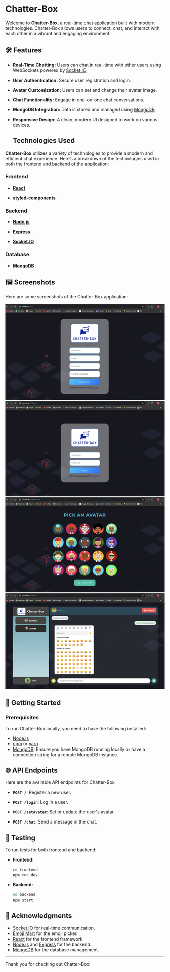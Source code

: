 # Chatter-Box

Welcome to **Chatter-Box**, a real-time chat application built with modern technologies. Chatter-Box allows users to connect, chat, and interact with each other in a vibrant and engaging environment.

## 🛠️ Features

- **Real-Time Chatting:** Users can chat in real-time with other users using WebSockets powered by [Socket.IO](https://socket.io/).
- **User Authentication:** Secure user registration and login.
- **Avatar Customization:** Users can set and change their avatar image.
- **Chat Functionality:** Engage in one-on-one chat conversations.
- **MongoDB Integration:** Data is stored and managed using [MongoDB](https://www.mongodb.com/).
- **Responsive Design:** A clean, modern UI designed to work on various devices.

  ## Technologies Used

**Chatter-Box** utilizes a variety of technologies to provide a modern and efficient chat experience. Here’s a breakdown of the technologies used in both the frontend and backend of the application:

### Frontend

- **[React](https://reactjs.org/)**

- **[styled-components](https://styled-components.com/)**

### Backend

- **[Node.js](https://nodejs.org/)**

- **[Express](https://expressjs.com/)**

- **[Socket.IO](https://socket.io/)**

### Database

- **[MongoDB](https://www.mongodb.com/)**


## 🖼️ Screenshots

Here are some screenshots of the Chatter-Box application:

![Chatter-Box Screenshot 1](./frontend/screenshots/Register.png)
![Chatter-Box Screenshot 2](./frontend/screenshots/Login.png)
![Chatter-Box Screenshot 3](./frontend/screenshots/Avatat.png)
![Chatter-Box Screenshot 4](./frontend/screenshots/Chat.png)

## 🚀 Getting Started

### Prerequisites

To run Chatter-Box locally, you need to have the following installed:

- [Node.js](https://nodejs.org/)
- [npm](https://www.npmjs.com/) or [yarn](https://yarnpkg.com/)
- [MongoDB](https://www.mongodb.com/): Ensure you have MongoDB running locally or have a connection string for a remote MongoDB instance.


## 🌐 API Endpoints

Here are the available API endpoints for Chatter-Box:

- **`POST /`**: Register a new user.

- **`POST /login`**: Log in a user.

- **`POST /setAvatar`**: Set or update the user's avatar.

- **`POST /chat`**: Send a message in the chat.


## 🧪 Testing

To run tests for both frontend and backend:

- **Frontend:**

    ```bash
    cd frontend
    npm run dev
    ```

- **Backend:**

    ```bash
    cd backend
    npm start
    ```


## 📜 Acknowledgments

- [Socket.IO](https://socket.io/) for real-time communication.
- [Emoji Mart](https://github.com/missive/emoji-mart) for the emoji picker.
- [React](https://reactjs.org/) for the frontend framework.
- [Node.js](https://nodejs.org/) and [Express](https://expressjs.com/) for the backend.
- [MongoDB](https://www.mongodb.com/) for the database management.

---

Thank you for checking out Chatter-Box!


